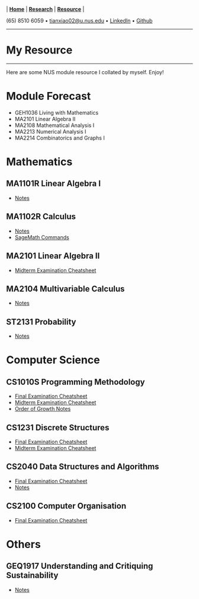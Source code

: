 |  **[Home](https://snoidetx.github.io)**  |  **[Research](https://snoidetx.github.io/research)**  |  **[Resource](https://snoidetx.github.io/resource)**  |

(65) 8510 6059 • tianxiao02@u.nus.edu • [LinkedIn](https://www.linkedin.com/in/tian-xiao-1202/) • [Github](https://github.com/snoidetx/)  

---

# My Resource

---

Here are some NUS module resource I collated by myself. Enjoy!

# Module Forecast
- GEH1036 Living with Mathematics
- MA2101 Linear Algebra II
- MA2108 Mathematical Analysis I
- MA2213 Numerical Analysis I
- MA2214 Combinatorics and Graphs I

# Mathematics
## MA1101R Linear Algebra I
- [Notes](https://github.com/snoidetx/snoidetx.github.io/blob/main/cont/resource/NUS-MA1101R-Notes.pdf)

## MA1102R Calculus
- [Notes](https://github.com/snoidetx/snoidetx.github.io/blob/main/cont/resource/NUS-MA1102R-Notes.pdf)
- [SageMath Commands](https://github.com/snoidetx/snoidetx.github.io/blob/main/cont/resource/NUS-MA1102R-SagemathCommands.pdf)

## MA2101 Linear Algebra II
- [Midterm Examination Cheatsheet](https://github.com/snoidetx/snoidetx.github.io/blob/main/cont/resource/NUS-MA2101-MidtermExaminationCheatsheet.pdf)

## MA2104 Multivariable Calculus
- [Notes](https://github.com/snoidetx/snoidetx.github.io/blob/main/cont/resource/NUS-MA2104-Notes.pdf)

## ST2131 Probability
- [Notes](https://github.com/snoidetx/snoidetx.github.io/blob/main/cont/resource/NUS-ST2131-Notes.pdf)

# Computer Science
## CS1010S Programming Methodology
- [Final Examination Cheatsheet](https://github.com/snoidetx/snoidetx.github.io/blob/main/cont/resource/NUS-CS1010S-FinalExaminationCheatsheet.pdf)
- [Midterm Examination Cheatsheet](https://github.com/snoidetx/snoidetx.github.io/blob/main/cont/resource/NUS-CS1010S-MidtermExaminationCheatsheet.pdf)
- [Order of Growth Notes](https://github.com/snoidetx/snoidetx.github.io/blob/main/cont/resource/NUS-CS1010S-OrderOfGrowthNotes.pdf)

## CS1231 Discrete Structures
- [Final Examination Cheatsheet](https://github.com/snoidetx/snoidetx.github.io/blob/main/cont/resource/NUS-CS1231-FinalExaminationCheatsheet.pdf)
- [Midterm Examination Cheatsheet](https://github.com/snoidetx/snoidetx.github.io/blob/main/cont/resource/NUS-CS1231-MidtermExaminationCheatsheet.pdf)

## CS2040 Data Structures and Algorithms
- [Final Examination Cheatsheet](https://github.com/snoidetx/snoidetx.github.io/blob/main/cont/resource/NUS-CS2040-FinalExaminationCheatsheet.pdf)
- [Notes](https://github.com/snoidetx/snoidetx.github.io/blob/main/cont/resource/NUS-CS2040-Notes.pdf)

## CS2100 Computer Organisation
- [Final Examination Cheatsheet](https://github.com/snoidetx/snoidetx.github.io/blob/main/cont/resource/NUS-CS2100-FinalExaminationCheatsheet.pdf)

# Others
## GEQ1917 Understanding and Critiquing Sustainability
- [Notes](https://github.com/snoidetx/snoidetx.github.io/blob/main/cont/resource/NUS-GEQ1917-Notes.pdf)
